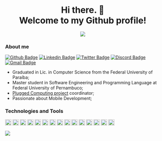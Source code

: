 
<h1 align=center> Hi there. 👋 <br/> Welcome to my Github profile! </h1>
<p align=center> <a href="#"><img src="https://github-readme-stats.vercel.app/api?username=barbosamaatheus&show_icons=true&theme=darcula" /></a> </p>

### About me

  
[![Github Badge](https://img.shields.io/badge/-Github-000?style=flat-square&logo=Github&logoColor=white&link=https://github.com/barbosamaatheus)](https://github.com/barbosamaatheus)
[![Linkedin Badge](https://img.shields.io/badge/-LinkedIn-blue?style=flat-square&logo=Linkedin&logoColor=white&link=https://www.linkedin.com/in/matheus-barbosa-188720142/)](https://www.linkedin.com/in/matheus-barbosa-188720142/)
[![Twitter Badge](https://img.shields.io/badge/-Twitter-1ca0f1?style=flat-square&labelColor=1ca0f1&logo=twitter&logoColor=white&link=https://twitter.com/barbosamaatheus)](https://twitter.com/barbosamaatheus)
[![Discord Badge](https://img.shields.io/badge/-Discord-7289DA?&style=flat-square&logo=Discord&logoColor=white&link=https://discord.com/channels/@Matheus%20Barbosa#0589)](https://discord.com/channels/@Matheus%20Barbosa#0589)
[![Gmail Badge](https://img.shields.io/badge/-Gmail-D14836?&style=flat-square&logo=Gmail&logoColor=white&link=mailto:maatheusb96@gmail.com)](mailto:maatheusb96@gmail.com)


* Graduated in Lic. in Computer Science from the Federal University of Paraíba;
* Master student in Software Engineering and Programming Language at Federal University of Pernambuco;
* [Plugged Computing project](https://sites.google.com/view/computacaoplugada) coordinator;
* Passionate about Mobile Development;


### Technologies and Tools

<div class="row">
  <img src="https://devicons.github.io/devicon/devicon.git/icons/java/java-original.svg" alt="javascript" width="20" height="20"/>
  <img src="https://devicons.github.io/devicon/devicon.git/icons/javascript/javascript-original.svg" alt="javascript" width="20" height="20"/>
  <img src="https://devicons.github.io/devicon/devicon.git/icons/typescript/typescript-original.svg" alt="typescript" width="20" height="20"/>
  
  <img src="https://devicons.github.io/devicon/devicon.git/icons/react/react-original.svg" alt="react" width="20" height="20"/>
  <img src="https://devicons.github.io/devicon/devicon.git/icons/android/android-original.svg" alt="android" width="20" height="20"/>
  <img src="https://devicons.github.io/devicon/devicon.git/icons/apple/apple-original.svg" alt="apple" width="20" height="20"/>  
  
  <img src="https://devicons.github.io/devicon/devicon.git/icons/git/git-original.svg" alt="git" width="20" height="20"/>
  <img src="https://devicons.github.io/devicon/devicon.git/icons/github/github-original.svg" alt="github" width="20" height="20"/>  
  <img src="https://devicons.github.io/devicon/devicon.git/icons/gitlab/gitlab-original.svg" alt="gitlab" width="20" height="20"/>
  
  <img src="https://devicons.github.io/devicon/devicon.git/icons/nodejs/nodejs-original.svg" alt="nodejs" width="20" height="20"/>
   <img src="https://devicons.github.io/devicon/devicon.git/icons/express/express-original.svg" alt="express" width="20" height="20"/>  
  <img src="https://devicons.github.io/devicon/devicon.git/icons/mongodb/mongodb-original.svg" alt="mongodb" width="20" height="20"/>

 
  <img height="20" src="https://cdn.svgporn.com/logos/visual-studio-code.svg">
  <img src="https://devicons.github.io/devicon/devicon.git/icons/yarn/yarn-original.svg" alt="yarn" width="20" height="20"/>
  
  
  <img src="https://devicons.github.io/devicon/devicon.git/icons/linux/linux-original.svg" alt="linux" width="20" height="20"/>
</div>

<a href="#"><img src="https://github-readme-stats.vercel.app/api/top-langs/?username=barbosamaatheus&layout=compact&theme=dracula" /></a>
